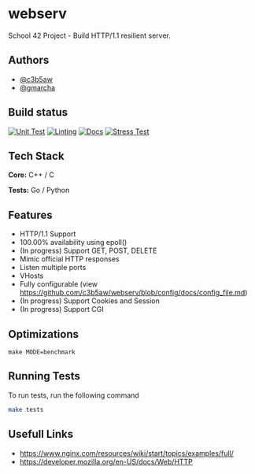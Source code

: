 
# webserv

School 42 Project - Build HTTP/1.1 resilient server.



## Authors

- [@c3b5aw](https://www.github.com/c3b5aw)
- [@gmarcha](https://www.github.com/gmarcha)


## Build status

[![Unit Test](https://github.com/c3b5aw/webserv/actions/workflows/unit_test.yml/badge.svg?branch=main)](https://github.com/c3b5aw/webserv/actions/workflows/unit_test.yml)
[![Linting](https://github.com/c3b5aw/webserv/actions/workflows/cpplint.yml/badge.svg?branch=main)](https://github.com/c3b5aw/webserv/actions/workflows/cpplint.yml)
[![Docs](https://github.com/c3b5aw/webserv/actions/workflows/docs.yml/badge.svg?branch=main)](https://github.com/c3b5aw/webserv/actions/workflows/docs.yml)
[![Stress Test](https://github.com/c3b5aw/webserv/actions/workflows/stress_test.yml/badge.svg?branch=main)](https://github.com/c3b5aw/webserv/actions/workflows/stress_test.yml)

## Tech Stack

**Core:** C++ / C

**Tests:** Go / Python


## Features
- HTTP/1.1 Support
- 100.00% availability using epoll()
- (In progress) Support GET, POST, DELETE
- Mimic official HTTP responses
- Listen multiple ports
- VHosts
- Fully configurable (view https://github.com/c3b5aw/webserv/blob/config/docs/config_file.md)
- (In progress) Support Cookies and Session
- (In progress) Support CGI

## Optimizations

```
make MODE=benchmark
```
## Running Tests

To run tests, run the following command

```bash
make tests
```


## Usefull Links

- https://www.nginx.com/resources/wiki/start/topics/examples/full/
- https://developer.mozilla.org/en-US/docs/Web/HTTP